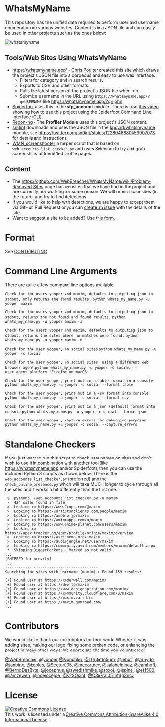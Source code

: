 # WhatsMyName

This repository has the unified data required to perform user and username enumeration on various websites. Content is in a JSON file and can easily be used in other projects such as the ones below:

![whatsmyname](whatsmyname.png)

## Tools/Web Sites Using WhatsMyName

* https://whatsmyname.app/ - [Chris Poulter](https://twitter.com/osintcombine) created this site which draws the project's JSON file into a gorgeous and easy to use web interface.
  * Filters for category and in search results.
  * Exports to CSV and other formats.
  * Pulls the latest version of the project's JSON file when run.
  * Submit a username in the URL using `https://whatsmyname.app/?q=USERNAME` like https://whatsmyname.app/?q=john
* [Spiderfoot](https://github.com/smicallef/spiderfoot) uses this in the **sfp_account** module. There is also [this video](https://asciinema.org/a/295923) showing how to use this project using the Spiderfoot Command Line Interface (CLI).
* [Recon-ng](https://github.com/lanmaster53/recon-ng) - The **Profiler Module** uses this project's JSON content.
* [sn0int](https://github.com/kpcyrd/sn0int) downloads and uses the JSON file in the [kpcyrd/whatsmyname](https://sn0int.com/r/kpcyrd/whatsmyname) module, see https://twitter.com/sn0int/status/1228046880459907073 for details and instructions.
* [WMN_screenshooter](https://github.com/swedishmike/WMN_screenshooter) a helper script that is based on `web_accounts_list_checker.py` and uses Selenium to try and grab screenshots of identified profile pages.

## Content

* The https://github.com/WebBreacher/WhatsMyName/wiki/Problem-Removed-Sites page has websites that we have had in the project and are currently not working for some reason. We will retest those sites (in the future) and try to find detections.
* If you would like to help with detections, we are happy to accept them via GitHub Pull Request or you can [create an issue](https://github.com/WebBreacher/WhatsMyName/issues) with the details of the site.
* Want to suggest a site to be added? Use [this form](https://spotinfo.co/535y).

# Format

See [CONTRIBUTING](CONTRIBUTING.md)

# Command Line Arguments
There are quite a few command line options available

`Check for the users yooper and maxim, defaults to outputing json to stdout, only returns the found results.`
```python whats_my_name.py -u yooper maxim```

`Check for the users yooper and maxim, defaults to outputing json to stdout, returns the not found and found results.`
```python whats_my_name.py -u yooper maxim -a```

`Check for the users yooper and maxim, defaults to outputing json to stdout, returns the sites where no matches were found.`
```python whats_my_name.py -u yooper maxim -n```

`Check for the user yooper, on social sites`
```python whats_my_name.py -u yooper -c social```

`Check for the user yooper, on social sites, using a different web browser agent`
```python whats_my_name.py -u yooper -c social --user_agent_platform 'Firefox on macOS' ```

`Check for the user yooper, print out in a table format into console`
```python whats_my_name.py -u yooper -c social --format table```

`Check for the user yooper, print out in a csv format into console`
```python whats_my_name.py -u yooper -c social --format csv```

`Check for the user yooper, print out in a json (default) format into console`
```python whats_my_name.py -u yooper -c social --format json```

`Check for the user yooper, capture errors for debugging purposes`
```python whats_my_name.py -u yooper -c social --capture_errors```



# Standalone Checkers
If you just want to run this script to check user names on sites and don't wish to use it in combination with another tool (like https://whatsmyname.app and/or Spiderfoot), then you can use the included Python 3 scripts as shown below. There is the `web_accounts_list_checker.py` (preferred) and the `check_online_presence.py` which will take MUCH longer to cycle through all the sites and it works a bit differently than the first one.

```
 $  python3 ./web_accounts_list_checker.py -u maxim
 -  424 sites found in file.
 >  Looking up https://www.7cups.com/@maxim
 >  Looking up https://artistsnclients.com/people/maxim
 >  Looking up https://ameblo.jp/maxim
 >  Looking up https://aminoapps.com/u/maxim
 >  Looking up https://www.anime-planet.com/users/maxim
 >  Looking up https://apex.tracker.gg/apex/profile/origin/maxim/overview
 >  Looking up https://asciinema.org/~maxim
 >  Looking up https://audiojungle.net/user/maxim
 >  Looking up https://community.avid.com/members/maxim/default.aspx
 *  Skipping BiggerPockets - Marked as not valid.
...
[SNIPPED for brevity]
...
-------------------------------------------
Searching for sites with username (maxim) > Found 159 results:

[+] Found user at https://coderwall.com/maxim/
[+] Found user at https://dev.to/maxim
[+] Found user at https://www.designspiration.com/maxim/
[+] Found user at https://community.cloudflare.com/u/maxim
[+] Found user at https://maxim.carrd.co
[+] Found user at https://maxim.gumroad.com/
...
```

# Contributors
We would like to thank our contributors for their work. Whether it was adding sites, making our logo, fixing some broken code, or enhancing the project in many other ways! We appreciate the time you volunteered!

[@WebBreacher](https://github.com/WebBreacher/), [@yooper](https://github.com/yooper/) [@Munchko](https://github.com/Munchko/), [@L0r3m1p5um](https://github.com/L0r3m1p5um/), [@lehuff](https://github.com/lehuff/), [@arnydo](https://github.com/arnydo), [@janbinx](https://github.com/janbinx/), [@bcoles](https://github.com/bcoles), [@Sector035](https://github.com/sector035/), [@mccartney](https://github.com/mccartney), [@salaheldinaz](https://github.com/salaheldinaz), [@camhoff](https://github.com/spotlightc), [@BerndDasByte](https://github.com/BerndDasByte/), [@jocephus](https://github.com/jocephus/), [@swedishmike](https://github.com/swedishmike/), [@soxoj](https://github.com/soxoj/), [@jspinel](https://github.com/jspinel), [@ef1500](https://github.com/ef1500), [@iamzewen](https://github.com/iamzewen), [@jocejocejoe](https://github.com/jocejocejoe), [@K2SOsint](https://github.com/k2sosint), [@C3n7ral051nt4g3ncy](https://github.com/C3n7ral051nt4g3ncy)

# License
<a rel="license" href="http://creativecommons.org/licenses/by-sa/4.0/"><img alt="Creative Commons License" style="border-width:0" src="https://i.creativecommons.org/l/by-sa/4.0/88x31.png" /></a><br />This work is licensed under a <a rel="license" href="http://creativecommons.org/licenses/by-sa/4.0/">Creative Commons Attribution-ShareAlike 4.0 International License</a>.
